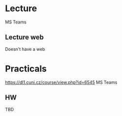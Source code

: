 # Lecture
MS Teams

## Lecture web
Doesn't have a web

# Practicals
https://dl1.cuni.cz/course/view.php?id=6545
MS Teams

## HW
TBD
